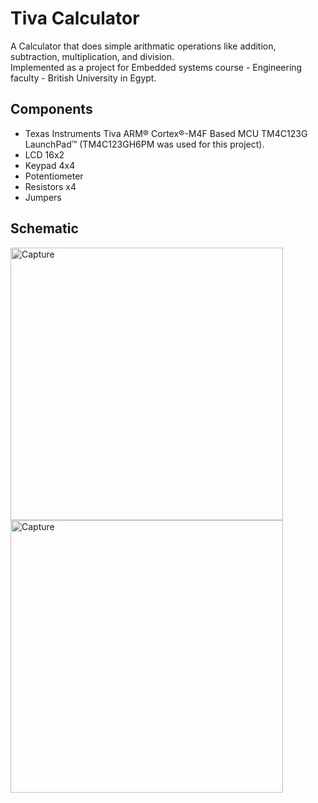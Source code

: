 # Tiva Calculator
A Calculator that does simple arithmatic operations like addition, subtraction, multiplication, and division.<br>
Implemented as a project for Embedded systems course - Engineering faculty - British University in Egypt.

## Components
- Texas Instruments Tiva ARM® Cortex®-M4F Based MCU TM4C123G LaunchPad™ (TM4C123GH6PM was used for this project).
- LCD 16x2
- Keypad 4x4
- Potentiometer
- Resistors x4
- Jumpers

## Schematic
<img width="436" alt="Capture" src="https://user-images.githubusercontent.com/54285869/109093514-2bf47800-7721-11eb-92ad-226b34755f7e.PNG">
<img width="436" alt="Capture" src="https://user-images.githubusercontent.com/54285869/109093790-9c02fe00-7721-11eb-9271-bbd66cce1e4d.png">
